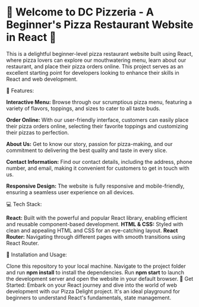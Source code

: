 # 🍕 Welcome to DC Pizzeria - A Beginner's Pizza Restaurant Website in React 🍕

This is a delightful beginner-level pizza restaurant website built using React, where pizza lovers can explore our mouthwatering menu, learn about our restaurant, and place their pizza orders online. This project serves as an excellent starting point for developers looking to enhance their skills in React and web development.

🚀 Features:

**Interactive Menu:** Browse through our scrumptious pizza menu, featuring a variety of flavors, toppings, and sizes to cater to all taste buds.

**Order Online:** With our user-friendly interface, customers can easily place their pizza orders online, selecting their favorite toppings and customizing their pizzas to perfection.

**About Us:** Get to know our story, passion for pizza-making, and our commitment to delivering the best quality and taste in every slice.

**Contact Information:** Find our contact details, including the address, phone number, and email, making it convenient for customers to get in touch with us.

**Responsive Design:** The website is fully responsive and mobile-friendly, ensuring a seamless user experience on all devices.

💻 Tech Stack:

**React:** Built with the powerful and popular React library, enabling efficient and reusable component-based development.
**HTML & CSS:** Styled with clean and appealing HTML and CSS for an eye-catching layout.
**React Router:** Navigating through different pages with smooth transitions using React Router.

📁 Installation and Usage:

Clone this repository to your local machine.
Navigate to the project folder and run **npm install** to install the dependencies.
Run **npm start** to launch the development server and open the website in your default browser.
🎉 Get Started:
Embark on your React journey and dive into the world of web development with our Pizza Delight project. It's an ideal playground for beginners to understand React's fundamentals, state management.

